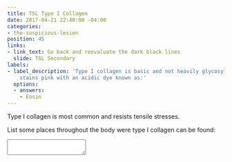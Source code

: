 ```yaml
---
title: TSL Type I Collagen
date: 2017-04-21 22:40:00 -04:00
categories:
- the-suspicious-lesion
position: 45
links:
- link_text: Go back and reevaluate the dark black lines
  slide: TSL Secondary
labels:
- label_description: 'Type I collagen is basic and not heavily glycosylated, thus
    stains pink with an acidic dye known as:'
  options:
  - answers:
    - Eosin
---
```


Type I collagen is most common and resists tensile stresses.

List some places throughout the body were type I collagen can be found:

<textarea></textarea>